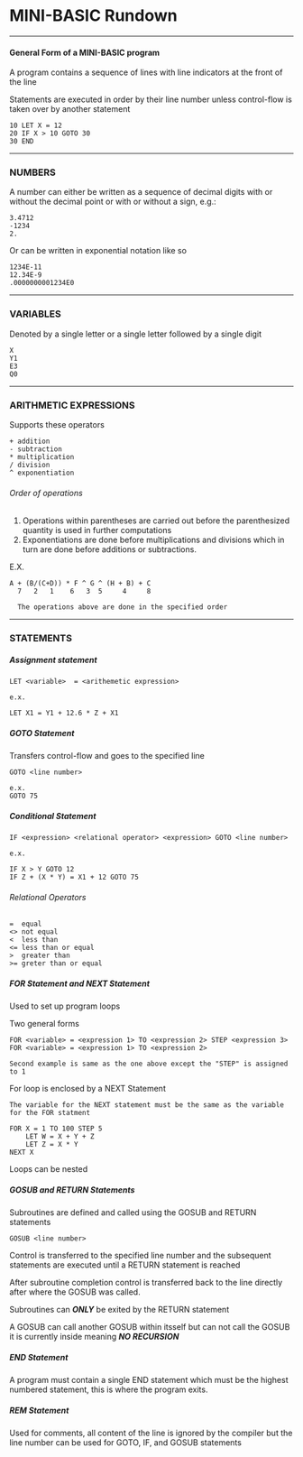 # MINI-BASIC Rundown

---
#### General Form of a MINI-BASIC program

A program contains a sequence of lines with line indicators at the front of the line

Statements are executed in order by their line number unless control-flow is taken over by another statement


```BASIC
10 LET X = 12
20 IF X > 10 GOTO 30
30 END
```


---
### NUMBERS

A number can either be written as a sequence of decimal digits with or without the decimal point or with or without a sign, e.g.:

```BASIC
3.4712
-1234
2.
```

Or can be written in exponential notation like so

```BASIC
1234E-11
12.34E-9
.0000000001234E0
```

---
### VARIABLES

Denoted by a single letter or a single letter followed by a single digit

```BASIC
X
Y1
E3
Q0
```


---
### ARITHMETIC EXPRESSIONS

Supports these operators

```BASIC
+ addition
- subtraction
* multiplication
/ division
^ exponentiation
```

###### Order of operations

1. Operations within parentheses are carried out before the parenthesized quantity is used in further computations
2. Exponentiations are done before multiplications and divisions which in turn are done before additions or subtractions.

E.X.
```basic
A + (B/(C+D)) * F ^ G ^ (H + B) + C
  7   2   1    6   3  5     4     8
  
  The operations above are done in the specified order
```

---
### STATEMENTS	

##### Assignment statement

```basic
LET <variable>  = <arithemetic expression>

e.x.

LET X1 = Y1 + 12.6 * Z + X1
```

##### GOTO 	Statement

Transfers control-flow and goes to the specified line

```basic
GOTO <line number>

e.x.
GOTO 75
```


##### Conditional Statement

```basic
IF <expression> <relational operator> <expression> GOTO <line number>

e.x.

IF X > Y GOTO 12
IF Z + (X * Y) = X1 + 12 GOTO 75
```

###### Relational Operators

```basic
=  equal
<> not equal
<  less than
<= less than or equal
>  greater than
>= greter than or equal
```

##### FOR Statement and NEXT Statement

Used to set up program loops

Two general forms

```basic
FOR <variable> = <expression 1> TO <expression 2> STEP <expression 3>
FOR <variable> = <expression 1> TO <expression 2>

Second example is same as the one above except the "STEP" is assigned to 1
```

For loop is enclosed by a NEXT Statement
```note-gray
The variable for the NEXT statement must be the same as the variable for the FOR statment
```

```basic
FOR X = 1 TO 100 STEP 5
	LET W = X + Y + Z
	LET Z = X * Y
NEXT X
```

Loops can be nested

##### GOSUB and RETURN Statements

Subroutines are defined and called using the GOSUB and RETURN statements

```basic
GOSUB <line number>
```

Control is transferred to the specified line number and the subsequent statements are executed until a RETURN statement is reached

After subroutine completion control is transferred back to the line directly after where the GOSUB was called.

Subroutines can ***ONLY*** be exited by the RETURN statement

A GOSUB can call another GOSUB within itsself but can not call the GOSUB it is currently inside meaning ***NO RECURSION***

##### END Statement

A program must contain a single END statement which must be the highest numbered statement, this is where the program exits.


##### REM Statement

Used for comments, all content of the line is ignored by the compiler but the line number can be used for GOTO, IF, and GOSUB statements

